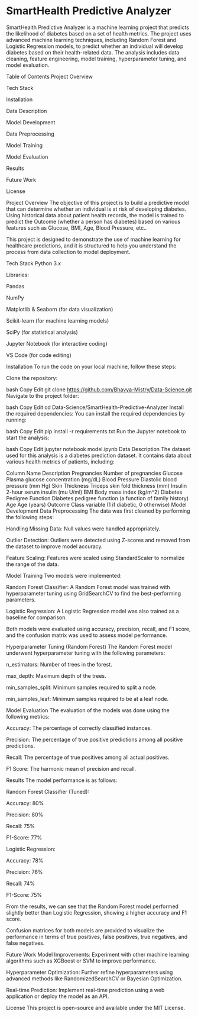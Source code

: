 # SmartHealth Predictive Analyzer
SmartHealth Predictive Analyzer is a machine learning project that predicts the likelihood of diabetes based on a set of health metrics. The project uses advanced machine learning techniques, including Random Forest and Logistic Regression models, to predict whether an individual will develop diabetes based on their health-related data. The analysis includes data cleaning, feature engineering, model training, hyperparameter tuning, and model evaluation.

Table of Contents
Project Overview

Tech Stack

Installation

Data Description

Model Development

Data Preprocessing

Model Training

Model Evaluation

Results

Future Work

License

Project Overview
The objective of this project is to build a predictive model that can determine whether an individual is at risk of developing diabetes. Using historical data about patient health records, the model is trained to predict the Outcome (whether a person has diabetes) based on various features such as Glucose, BMI, Age, Blood Pressure, etc..

This project is designed to demonstrate the use of machine learning for healthcare predictions, and it is structured to help you understand the process from data collection to model deployment.

Tech Stack
Python 3.x

Libraries:

Pandas

NumPy

Matplotlib & Seaborn (for data visualization)

Scikit-learn (for machine learning models)

SciPy (for statistical analysis)

Jupyter Notebook (for interactive coding)

VS Code (for code editing)

Installation
To run the code on your local machine, follow these steps:

Clone the repository:

bash
Copy
Edit
git clone https://github.com/Bhavya-Mistry/Data-Science.git
Navigate to the project folder:

bash
Copy
Edit
cd Data-Science/SmartHealth-Predictive-Analyzer
Install the required dependencies: You can install the required dependencies by running:

bash
Copy
Edit
pip install -r requirements.txt
Run the Jupyter notebook to start the analysis:

bash
Copy
Edit
jupyter notebook model.ipynb
Data Description
The dataset used for this analysis is a diabetes prediction dataset. It contains data about various health metrics of patients, including:


Column Name	Description
Pregnancies	Number of pregnancies
Glucose	Plasma glucose concentration (mg/dL)
Blood Pressure	Diastolic blood pressure (mm Hg)
Skin Thickness	Triceps skin fold thickness (mm)
Insulin	2-hour serum insulin (mu U/ml)
BMI	Body mass index (kg/m^2)
Diabetes Pedigree Function	Diabetes pedigree function (a function of family history)
Age	Age (years)
Outcome	Class variable (1 if diabetic, 0 otherwise)
Model Development
Data Preprocessing
The data was first cleaned by performing the following steps:

Handling Missing Data: Null values were handled appropriately.

Outlier Detection: Outliers were detected using Z-scores and removed from the dataset to improve model accuracy.

Feature Scaling: Features were scaled using StandardScaler to normalize the range of the data.

Model Training
Two models were implemented:

Random Forest Classifier: A Random Forest model was trained with hyperparameter tuning using GridSearchCV to find the best-performing parameters.

Logistic Regression: A Logistic Regression model was also trained as a baseline for comparison.

Both models were evaluated using accuracy, precision, recall, and F1 score, and the confusion matrix was used to assess model performance.

Hyperparameter Tuning (Random Forest)
The Random Forest model underwent hyperparameter tuning with the following parameters:

n_estimators: Number of trees in the forest.

max_depth: Maximum depth of the trees.

min_samples_split: Minimum samples required to split a node.

min_samples_leaf: Minimum samples required to be at a leaf node.

Model Evaluation
The evaluation of the models was done using the following metrics:

Accuracy: The percentage of correctly classified instances.

Precision: The percentage of true positive predictions among all positive predictions.

Recall: The percentage of true positives among all actual positives.

F1 Score: The harmonic mean of precision and recall.

Results
The model performance is as follows:

Random Forest Classifier (Tuned):

Accuracy: 80%

Precision: 80%

Recall: 75%

F1-Score: 77%

Logistic Regression:

Accuracy: 78%

Precision: 76%

Recall: 74%

F1-Score: 75%

From the results, we can see that the Random Forest model performed slightly better than Logistic Regression, showing a higher accuracy and F1 score.

Confusion matrices for both models are provided to visualize the performance in terms of true positives, false positives, true negatives, and false negatives.

Future Work
Model Improvements: Experiment with other machine learning algorithms such as XGBoost or SVM to improve performance.

Hyperparameter Optimization: Further refine hyperparameters using advanced methods like RandomizedSearchCV or Bayesian Optimization.

Real-time Prediction: Implement real-time prediction using a web application or deploy the model as an API.

License
This project is open-source and available under the MIT License.
